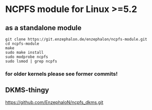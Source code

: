 # NCPFS module for Linux >=5.2 #
## as a standalone module ##

    git clone https://git.enzephalon.de/enzephalon/ncpfs-module.git
    cd ncpfs-module
    make
    sudo make install
    sudo modprobe ncpfs
    sudo lsmod | grep ncpfs

### for older kernels please see former commits! ###

## DKMS-thingy ##

https://github.com/EnzephaloN/ncpfs_dkms.git
